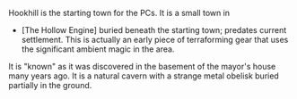 
Hookhill is the starting town for the PCs. It is a small town in 

- [The Hollow Engine] buried beneath the starting town; predates current settlement. This is actually an early piece of terraforming gear that uses the significant ambient magic in the area. 

It is "known" as it was discovered in the basement of the mayor's house many years ago. It is a natural cavern with a strange metal obelisk buried partially in the ground.